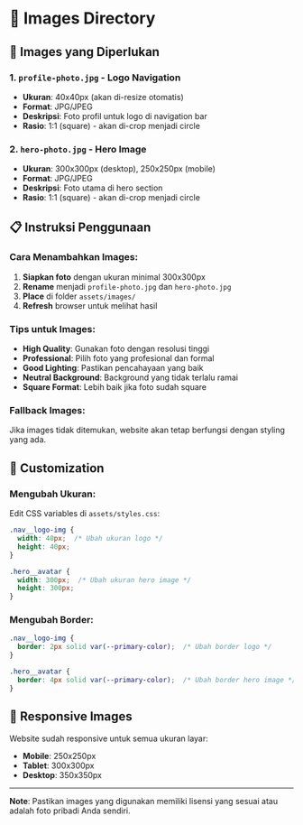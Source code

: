 # 📸 Images Directory

## 🎯 Images yang Diperlukan

### 1. `profile-photo.jpg` - Logo Navigation
- **Ukuran**: 40x40px (akan di-resize otomatis)
- **Format**: JPG/JPEG
- **Deskripsi**: Foto profil untuk logo di navigation bar
- **Rasio**: 1:1 (square) - akan di-crop menjadi circle

### 2. `hero-photo.jpg` - Hero Image
- **Ukuran**: 300x300px (desktop), 250x250px (mobile)
- **Format**: JPG/JPEG
- **Deskripsi**: Foto utama di hero section
- **Rasio**: 1:1 (square) - akan di-crop menjadi circle

## 📋 Instruksi Penggunaan

### Cara Menambahkan Images:
1. **Siapkan foto** dengan ukuran minimal 300x300px
2. **Rename** menjadi `profile-photo.jpg` dan `hero-photo.jpg`
3. **Place** di folder `assets/images/`
4. **Refresh** browser untuk melihat hasil

### Tips untuk Images:
- **High Quality**: Gunakan foto dengan resolusi tinggi
- **Professional**: Pilih foto yang profesional dan formal
- **Good Lighting**: Pastikan pencahayaan yang baik
- **Neutral Background**: Background yang tidak terlalu ramai
- **Square Format**: Lebih baik jika foto sudah square

### Fallback Images:
Jika images tidak ditemukan, website akan tetap berfungsi dengan styling yang ada.

## 🔧 Customization

### Mengubah Ukuran:
Edit CSS variables di `assets/styles.css`:
```css
.nav__logo-img {
  width: 40px;  /* Ubah ukuran logo */
  height: 40px;
}

.hero__avatar {
  width: 300px;  /* Ubah ukuran hero image */
  height: 300px;
}
```

### Mengubah Border:
```css
.nav__logo-img {
  border: 2px solid var(--primary-color);  /* Ubah border logo */
}

.hero__avatar {
  border: 4px solid var(--primary-color);  /* Ubah border hero image */
}
```

## 📱 Responsive Images

Website sudah responsive untuk semua ukuran layar:
- **Mobile**: 250x250px
- **Tablet**: 300x300px  
- **Desktop**: 350x350px

---

**Note**: Pastikan images yang digunakan memiliki lisensi yang sesuai atau adalah foto pribadi Anda sendiri.
